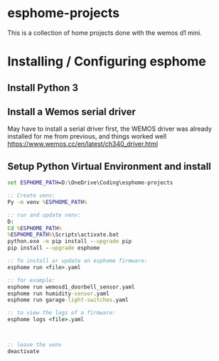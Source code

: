 # esphome-projects

This is a collection of home projects done with the wemos d1 mini.



# Installing / Configuring esphome


## Install Python 3

## Install a Wemos serial driver
May have to install a serial driver first, the WEMOS driver was already installed for me from previous, and things worked well 
https://www.wemos.cc/en/latest/ch340_driver.html

## Setup Python Virtual Environment and install 

``` cmd
set ESPHOME_PATH=D:\OneDrive\Coding\esphome-projects

:: Create venv:
Py -m venv %ESPHOME_PATH%

:: run and update venv:
D:
Cd %ESPHOME_PATH%
%ESPHOME_PATH%\Scripts\activate.bat
python.exe -m pip install --upgrade pip
pip install --upgrade esphome

:: To install or update an esphome firmware:
esphome run <file>.yaml

:: for example:
esphome run wemosd1_doorbell_sensor.yaml
esphome run humidity-sensor.yaml
esphome run garage-light-switches.yaml

:: to view the logs of a firmware: 
esphome logs <file>.yaml



:: leave the venv
deactivate

```